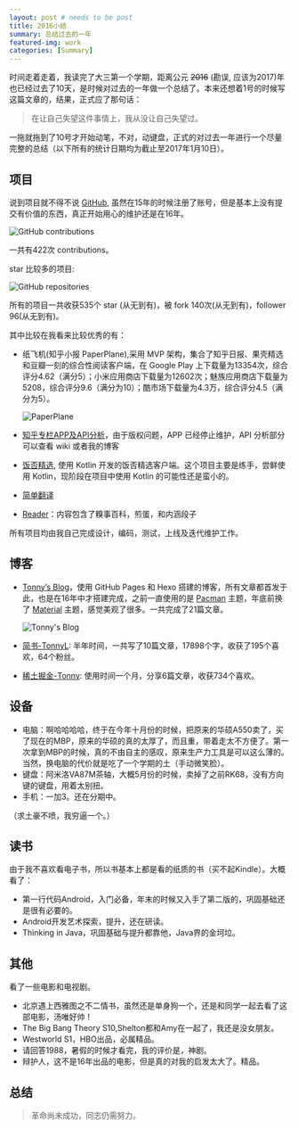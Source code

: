 ```yaml
---
layout: post # needs to be post
title: 2016小结
summary: 总结过去的一年
featured-img: work
categories: [Summary]
---
```


时间走着走着，我读完了大三第一个学期，距离公元 <del>2016</del> (勘误, 应该为2017)年也已经过去了10天，是时候对过去的一年做一个总结了。本来还想着1号的时候写这篇文章的，结果，正式应了那句话：

> 在让自己失望这件事情上，我从没让自己失望过。

一拖就拖到了10号才开始动笔，不对，动键盘，正式的对过去一年进行一个尽量完整的总结（以下所有的统计日期均为截止至2017年1月10日）。

## 项目
说到项目就不得不说 [GitHub](https://github.com/TonnyL), 虽然在15年的时候注册了账号，但是基本上没有提交有价值的东西，真正开始用心的维护还是在16年。

![GitHub contributions](https://i.loli.net/2018/03/27/5ab9d1d81a3af.png)

一共有422次 contributions。

star 比较多的项目:

![GitHub repositories](https://i.loli.net/2018/03/27/5ab9d210b682d.png)

所有的项目一共收获535个 star (从无到有)，被 fork 140次(从无到有)，follower 96(从无到有)。

其中比较在我看来比较优秀的有：

+ 纸飞机(知乎小报 PaperPlane),采用 MVP 架构，集合了知乎日报、果壳精选和豆瓣一刻的综合性阅读客户端，在 Google Play 上下载量为13354次，综合评分4.62（满分5）；小米应用商店下载量为12602次；魅族应用商店下载量为5208，综合评分9.6（满分为10）；酷市场下载量为4.3万，综合评分4.5（满分为5）。

	![PaperPlane](https://i.loli.net/2018/03/27/5ab9d25e8b037.png)

+ [知乎专栏APP及API分析](https://github.com/TonnyL/zhuanlan)，由于版权问题，APP 已经停止维护，API 分析部分可以查看 wiki 或者我的博客
+ [饭否精选](https://github.com/TonnyL/FanfouHandpick), 使用 Kotlin 开发的饭否精选客户端。这个项目主要是练手，尝鲜使用 Kotlin，现阶段在项目中使用 Kotlin 的可能性还是蛮小的。
+ [简单翻译](https://github.com/TonnyL/Translator)
+ [Reader](https://github.com/TonnyL/Reader)：内容包含了糗事百科，煎蛋，和内涵段子

所有项目均由我自己完成设计，编码，测试，上线及迭代维护工作。

## 博客
+ [Tonny’s Blog](https://tonnyl.github.io/)，使用 GitHub Pages 和 Hexo 搭建的博客，所有文章都首发于此，也是在16年中才搭建完成，之前一直使用的是 [Pacman](https://github.com/A-limon/pacman) 主题，年底前换了 [Material](https://github.com/viosey/hexo-theme-material) 主题，感觉美观了很多。一共完成了21篇文章。

	![Tonny's Blog](https://i.loli.net/2018/03/27/5ab9d3b49908f.png)
	

+ [简书-TonnyL](http://www.jianshu.com/u/49606f4d970f): 半年时间，一共写了10篇文章，17898个字，收获了195个喜欢，64个粉丝。
+ [稀土掘金-Tonny](https://gold.xitu.io/user/582c81cb128fe10069509b49): 使用时间一个月，分享6篇文章，收获734个喜欢。

## 设备
+ 电脑：啊哈哈哈哈，终于在今年十月份的时候，把原来的华硕A550卖了，买了现在的MBP，原来的华硕的真的太厚了，而且重，带着走太不方便了。第一次拿到MBP的时候，真的不由自主的感叹，原来生产力工具是可以这么薄的。当然，换电脑的代价就是吃了一个学期的土（手动微笑脸）。
+ 键盘：阿米洛VA87M茶轴，大概5月份的时候，卖掉了之前RK68，没有方向键的键盘，用着太别扭。
+ 手机：一加3。还在分期中。

（求土豪不喷，我穷逼一个。）

## 读书
由于我不喜欢看电子书，所以书基本上都是看的纸质的书（买不起Kindle）。大概看了：

+ 第一行代码Android，入门必备，年末的时候又入手了第二版的，巩固基础还是很有必要的。
+ Android开发艺术探索，提升，还在研读。
+ Thinking in Java，巩固基础与提升都靠他，Java界的金坷垃。

## 其他
看了一些电影和电视剧。

+ 北京遇上西雅图之不二情书，虽然还是单身狗一个，还是和同学一起去看了这部电影，汤唯好帅！
+ The Big Bang Theory S10,Shelton都和Amy在一起了，我还是没女朋友。
+ Westworld S1，HBO出品，必属精品。
+ 请回答1988，暑假的时候才看完，我的评价是，神剧。
+ 辩护人，这不是16年出品的电影，但是真的对我的启发太大了。精品。

## 总结
> 革命尚未成功，同志仍需努力。